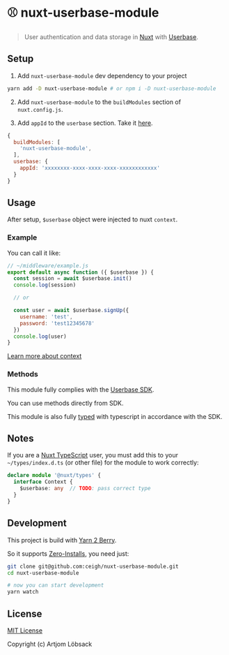 # ⚾️ nuxt-userbase-module
> User authentication and data storage in
[Nuxt](https://nuxtjs.org) with [Userbase](https://userbase.com).


## Setup

1. Add `nuxt-userbase-module` dev dependency to your project

```bash
yarn add -D nuxt-userbase-module # or npm i -D nuxt-userbase-module
```

2. Add `nuxt-userbase-module` to the `buildModules` section of `nuxt.config.js`.

3. Add `appId` to the `userbase` section. Take it [here](https://v1.userbase.com/).

```js
{
  buildModules: [
    'nuxt-userbase-module',
  ],
  userbase: {
    appId: 'xxxxxxxx-xxxx-xxxx-xxxx-xxxxxxxxxxxx'
  }
}
```


## Usage

After setup, `$userbase` object were injected to nuxt `context`.


### Example
You can call it like:

```js
// ~/middleware/example.js
export default async function ({ $userbase }) {
  const session = await $userbase.init()
  console.log(session)

  // or

  const user = await $userbase.signUp({
    username: 'test',
    password: 'test12345678'
  })
  console.log(user)
}
```
[Learn more about context](https://nuxtjs.org/api/contex)


### Methods

This module fully complies with the [Userbase SDK](https://userbase.com/docs/sdk).

You can use methods directly from SDK.

This module is also fully [typed](./types/userbase.d.ts) with typescript in accordance with the SDK.


## Notes

If you are a [Nuxt TypeScript](https://typescript.nuxtjs.org) user, you must add this to your `~/types/index.d.ts` (or other file) for the module to work correctly:

```ts
declare module '@nuxt/types' {
  interface Context {
    $userbase: any  // TODO: pass correct type
  }
}
```


## Development

This project is build with [Yarn 2 Berry](https://github.com/yarnpkg/berry).

So it supports [Zero-Installs](https://yarnpkg.com/features/zero-installs), you need just:

```bash
git clone git@github.com:ceigh/nuxt-userbase-module.git
cd nuxt-userbase-module

# now you can start development
yarn watch
```


## License

[MIT License](./LICENSE)

Copyright (c) Artjom Löbsack
